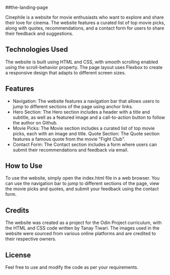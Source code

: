 ##the-landing-page

Cinephile is a website for movie enthusiasts who want to explore and share their love for cinema. The website features a curated list of top movie picks, along with quotes, recommendations, and a contact form for users to share their feedback and suggestions.

## Technologies Used
The website is built using HTML and CSS, with smooth scrolling enabled using the scroll-behavior property. The page layout uses Flexbox to create a responsive design that adapts to different screen sizes.

## Features
* Navigation: The website features a navigation bar that allows users to jump to different sections of the page using anchor links.
* Hero Section: The Hero section includes a header with a title and subtitle, as well as a featured image and a call-to-action button to follow the author on Github.
* Movie Picks: The Movie section includes a curated list of top movie picks, each with an image and title.
Quote Section: The Quote section features a famous quote from the movie "Fight Club".
* Contact Form: The Contact section includes a form where users can submit their recommendations and feedback via email.

## How to Use
To use the website, simply open the index.html file in a web browser. You can use the navigation bar to jump to different sections of the page, view the movie picks and quotes, and submit your feedback using the contact form.

## Credits
The website was created as a project for the Odin Project curriculum, with the HTML and CSS code written by Tanay Tiwari. The images used in the website were sourced from various online platforms and are credited to their respective owners.

## License
Feel free to use and modify the code as per your requirements.
